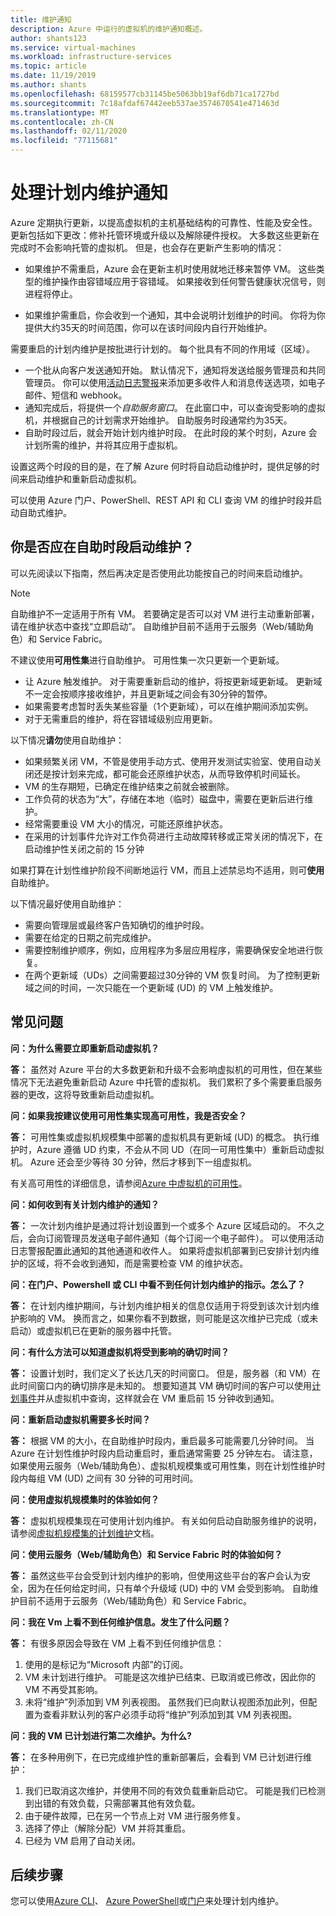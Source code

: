 ```yaml
---
title: 维护通知
description: Azure 中运行的虚拟机的维护通知概述。
author: shants123
ms.service: virtual-machines
ms.workload: infrastructure-services
ms.topic: article
ms.date: 11/19/2019
ms.author: shants
ms.openlocfilehash: 68159577cb31145be5063bb19af6db71ca1727bd
ms.sourcegitcommit: 7c18afdaf67442eeb537ae3574670541e471463d
ms.translationtype: MT
ms.contentlocale: zh-CN
ms.lasthandoff: 02/11/2020
ms.locfileid: "77115681"
---
```

# <a name="handling-planned-maintenance-notifications"></a>处理计划内维护通知

Azure 定期执行更新，以提高虚拟机的主机基础结构的可靠性、性能及安全性。 更新包括如下更改：修补托管环境或升级以及解除硬件授权。 大多数这些更新在完成时不会影响托管的虚拟机。 但是，也会存在更新产生影响的情况：

- 如果维护不需重启，Azure 会在更新主机时使用就地迁移来暂停 VM。 这些类型的维护操作由容错域应用于容错域。 如果接收到任何警告健康状况信号，则进程将停止。

- 如果维护需重启，你会收到一个通知，其中会说明计划维护的时间。 你将为你提供大约35天的时间范围，你可以在该时间段内自行开始维护。


需要重启的计划内维护是按批进行计划的。 每个批具有不同的作用域（区域）。

- 一个批从向客户发送通知开始。 默认情况下，通知将发送给服务管理员和共同管理员。 你可以使用[活动日志警报](../service-health/alerts-activity-log-service-notifications.md)来添加更多收件人和消息传送选项，如电子邮件、短信和 webhook。  
- 通知完成后，将提供一个*自助服务窗口*。 在此窗口中，可以查询受影响的虚拟机，并根据自己的计划需求开始维护。 自助服务时段通常约为35天。
- 自助时段过后，就会开始计划内维护时段。 在此时段的某个时刻，Azure 会计划所需的维护，并将其应用于虚拟机。 

设置这两个时段的目的是，在了解 Azure 何时将自动启动维护时，提供足够的时间来启动维护和重新启动虚拟机。


可以使用 Azure 门户、PowerShell、REST API 和 CLI 查询 VM 的维护时段并启动自助式维护。

 
## <a name="should-you-start-maintenance-using-during-the-self-service-window"></a>你是否应在自助时段启动维护？  

可以先阅读以下指南，然后再决定是否使用此功能按自己的时间来启动维护。 

> [!NOTE] 
> 自助维护不一定适用于所有 VM。 若要确定是否可以对 VM 进行主动重新部署，请在维护状态中查找“立即启动”。 自助维护目前不适用于云服务（Web/辅助角色）和 Service Fabric。


不建议使用**可用性集**进行自助维护。 可用性集一次只更新一个更新域。 

- 让 Azure 触发维护。 对于需要重新启动的维护，将按更新域更新域。 更新域不一定会按顺序接收维护，并且更新域之间会有30分钟的暂停。 
- 如果需要考虑暂时丢失某些容量（1个更新域），可以在维护期间添加实例。 
- 对于无需重启的维护，将在容错域级别应用更新。 

以下情况**请勿**使用自助维护： 
- 如果频繁关闭 VM，不管是使用手动方式、使用开发测试实验室、使用自动关闭还是按计划来完成，都可能会还原维护状态，从而导致停机时间延长。
- VM 的生存期短，已确定在维护结束之前就会被删除。 
- 工作负荷的状态为“大”，存储在本地（临时）磁盘中，需要在更新后进行维护。 
- 经常需要重设 VM 大小的情况，可能还原维护状态。 
- 在采用的计划事件允许对工作负荷进行主动故障转移或正常关闭的情况下，在启动维护性关闭之前的 15 分钟

如果打算在计划性维护阶段不间断地运行 VM，而且上述禁忌均不适用，则可**使用**自助维护。 

以下情况最好使用自助维护：
- 需要向管理层或最终客户告知确切的维护时段。 
- 需要在给定的日期之前完成维护。 
- 需要控制维护顺序，例如，应用程序为多层应用程序，需要确保安全地进行恢复。
- 在两个更新域（UDs）之间需要超过30分钟的 VM 恢复时间。 为了控制更新域之间的时间，一次只能在一个更新域 (UD) 的 VM 上触发维护。


## <a name="faq"></a>常见问题


**问：为什么需要立即重新启动虚拟机？**

**答：** 虽然对 Azure 平台的大多数更新和升级不会影响虚拟机的可用性，但在某些情况下无法避免重新启动 Azure 中托管的虚拟机。 我们累积了多个需要重启服务器的更改，这将导致重新启动虚拟机。

**问：如果我按建议使用可用性集实现高可用性，我是否安全？**

**答：** 可用性集或虚拟机规模集中部署的虚拟机具有更新域 (UD) 的概念。 执行维护时，Azure 遵循 UD 约束，不会从不同 UD（在同一可用性集中）重新启动虚拟机。  Azure 还会至少等待 30 分钟，然后才移到下一组虚拟机。 

有关高可用性的详细信息，请参阅[Azure 中虚拟机的可用性](./linux/availability.md)。

**问：如何收到有关计划内维护的通知？**

**答：** 一次计划内维护是通过将计划设置到一个或多个 Azure 区域启动的。 不久之后，会向订阅管理员发送电子邮件通知（每个订阅一个电子邮件）。 可以使用活动日志警报配置此通知的其他通道和收件人。 如果将虚拟机部署到已安排计划内维护的区域，将不会收到通知，而是需要检查 VM 的维护状态。

**问：在门户、Powershell 或 CLI 中看不到任何计划内维护的指示。怎么了？**

**答：** 在计划内维护期间，与计划内维护相关的信息仅适用于将受到该次计划内维护影响的 VM。 换而言之，如果你看不到数据，则可能是这次维护已完成（或未启动）或虚拟机已在更新的服务器中托管。

**问：有什么方法可以知道虚拟机将受到影响的确切时间？**

**答：** 设置计划时，我们定义了长达几天的时间窗口。 但是，服务器（和 VM）在此时间窗口内的确切排序是未知的。 想要知道其 VM 确切时间的客户可以使用[计划事件](./linux/scheduled-events.md)并从虚拟机中查询，这样就会在 VM 重启前 15 分钟收到通知。

**问：重新启动虚拟机需要多长时间？**

**答：** 根据 VM 的大小，在自助维护时段内，重启最多可能需要几分钟时间。 当 Azure 在计划性维护时段内启动重启时，重启通常需要 25 分钟左右。 请注意，如果使用云服务（Web/辅助角色）、虚拟机规模集或可用性集，则在计划性维护时段内每组 VM (UD) 之间有 30 分钟的可用时间。

**问：使用虚拟机规模集时的体验如何？**

**答：** 虚拟机规模集现在可使用计划内维护。 有关如何启动自助服务维护的说明，请参阅[虚拟机规模集的计划维护](../virtual-machine-scale-sets/virtual-machine-scale-sets-maintenance-notifications.md)文档。

**问：使用云服务（Web/辅助角色）和 Service Fabric 时的体验如何？**

**答：** 虽然这些平台会受到计划内维护的影响，但使用这些平台的客户会认为安全，因为在任何给定时间，只有单个升级域 (UD) 中的 VM 会受到影响。 自助维护目前不适用于云服务（Web/辅助角色）和 Service Fabric。

**问：我在 Vm 上看不到任何维护信息。发生了什么问题？**

**答：** 有很多原因会导致在 VM 上看不到任何维护信息：
1.  使用的是标记为“Microsoft 内部”的订阅。
2.  VM 未计划进行维护。 可能是这次维护已结束、已取消或已修改，因此你的 VM 不再受其影响。
3.  未将“维护”列添加到 VM 列表视图。 虽然我们已向默认视图添加此列，但配置为查看非默认列的客户必须手动将“维护”列添加到其 VM 列表视图。

**问：我的 VM 已计划进行第二次维护。为什么?**

**答：** 在多种用例下，在已完成维护性的重新部署后，会看到 VM 已计划进行维护：
1.  我们已取消这次维护，并使用不同的有效负载重新启动它。 可能是我们已检测到出错的有效负载，只需部署其他有效负载。
2.  由于硬件故障，已在另一个节点上对 VM 进行服务修复。
3.  选择了停止（解除分配）VM 并将其重启。
4.  已经为 VM 启用了自动关闭。



## <a name="next-steps"></a>后续步骤

您可以使用[Azure CLI](maintenance-notifications-cli.md)、 [Azure PowerShell](maintenance-notifications-powershell.md)或[门户](maintenance-notifications-portal.md)来处理计划内维护。

